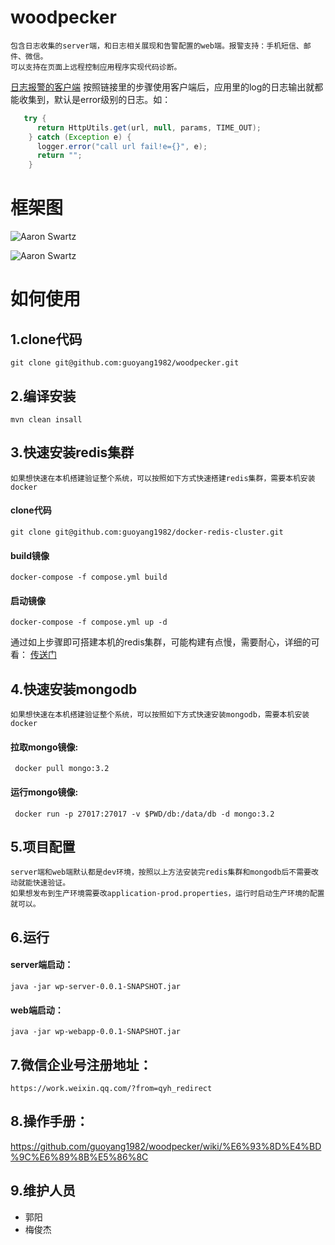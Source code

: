 # woodpecker
    包含日志收集的server端，和日志相关展现和告警配置的web端。报警支持：手机短信、邮件、微信。
    可以支持在页面上远程控制应用程序实现代码诊断。
   [日志报警的客户端](https://github.com/guoyang1982/woodpecker-client)
   按照链接里的步骤使用客户端后，应用里的log的日志输出就都能收集到，默认是error级别的日志。如：
   ```java
      try {
         return HttpUtils.get(url, null, params, TIME_OUT);
       } catch (Exception e) {
         logger.error("call url fail!e={}", e);
         return "";
       }
   ```
   
# 框架图

![Aaron Swartz](https://github.com/guoyang1982/woodpecker/blob/master/doc/%E7%B3%BB%E7%BB%9F%E6%A1%86%E6%9E%B6%E5%9B%BE.jpg)


![Aaron Swartz](https://github.com/guoyang1982/woodpecker/blob/master/doc/%E7%89%A9%E7%90%86%E6%A1%86%E6%9E%B6%E5%9B%BE.jpg)


# 如何使用

## 1.clone代码
    git clone git@github.com:guoyang1982/woodpecker.git
## 2.编译安装
    mvn clean insall
## 3.快速安装redis集群
    如果想快速在本机搭建验证整个系统，可以按照如下方式快速搭建redis集群，需要本机安装docker
   #### clone代码
    git clone git@github.com:guoyang1982/docker-redis-cluster.git
   #### build镜像
    docker-compose -f compose.yml build
   #### 启动镜像
    docker-compose -f compose.yml up -d
   
   通过如上步骤即可搭建本机的redis集群，可能构建有点慢，需要耐心，详细的可看：
   [传送门](https://github.com/guoyang1982/docker-redis-cluster)

## 4.快速安装mongodb
    如果想快速在本机搭建验证整个系统，可以按照如下方式快速安装mongodb，需要本机安装docker
   #### 拉取mongo镜像:
     docker pull mongo:3.2
   #### 运行mongo镜像:
     docker run -p 27017:27017 -v $PWD/db:/data/db -d mongo:3.2

## 5.项目配置
    server端和web端默认都是dev环境，按照以上方法安装完redis集群和mongodb后不需要改动就能快速验证。
    如果想发布到生产环境需要改application-prod.properties，运行时启动生产环境的配置就可以。
## 6.运行
   #### server端启动：
    java -jar wp-server-0.0.1-SNAPSHOT.jar
   #### web端启动：
    java -jar wp-webapp-0.0.1-SNAPSHOT.jar
## 7.微信企业号注册地址：
    https://work.weixin.qq.com/?from=qyh_redirect
## 8.操作手册：
   https://github.com/guoyang1982/woodpecker/wiki/%E6%93%8D%E4%BD%9C%E6%89%8B%E5%86%8C
## 9.维护人员
   * 郭阳
   * 梅俊杰
